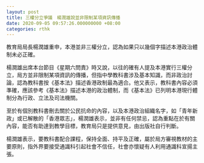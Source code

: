 ```yaml
---
layout: post
title: 三權分立爭議　楊潤雄說並非限制某項資訊傳播
date: 2020-09-05 09:57:26.000000000 +08:00
categories: rthk
---
```


教育局局長楊潤雄重申，本港並非三權分立，認為如果只以幾個字描述本港政治體制未必正確。

楊潤雄出席本台節目《星期六問責》時又說，以往的確有人提及本港實行三權分立，局方並非限制某項資訊的傳播，但指中學教科書涉及基本知識，而非政治討論，認為教科書按《基本法》描述香港政制最為適合。他又表示，教科書內容必須準確，應該參考《基本法》描述本港的政治體制，而《基本法》已列明本港現行體制分為行政、立法及司法機關。

至於有個別教科書刪去關於公民抗命的內容，以及本港政治組織名字，如「青年新政」或已解散的「香港眾志」，楊潤雄表示，並非有任何禁忌，認為重點在於有關內容，能否有助達到教學目標，教育局只是提供意見，由出版社自行判斷。

楊潤雄表示，要教科書配合課程，保持全面、持平及正確，屬於局方審視教材的主要原則，指外界要接受通識科引起社會不信任，社會亦懷疑有人利用通識科宣揚主張。
